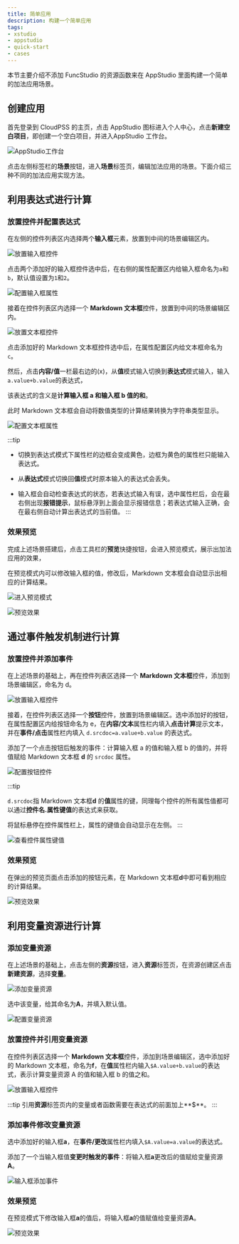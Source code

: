 ```yaml
--- 
title: 简单应用
description: 构建一个简单应用
tags:
- xstudio
- appstudio
- quick-start
- cases
---
```


本节主要介绍不添加 FuncStudio 的资源函数来在 AppStudio 里面构建一个简单的加法应用场景。

## 创建应用

首先登录到 CloudPSS 的主页，点击 AppStudio 图标进入个人中心，点击**新建空白项目**，即创建一个空白项目，并进入AppStudio 工作台。

![AppStudio工作台](./AppStudio工作台.png "AppStudio工作台")

点击左侧标签栏的**场景**按钮，进入**场景**标签页，编辑加法应用的场景。下面介绍三种不同的加法应用实现方法。

## 利用表达式进行计算

### 放置控件并配置表达式

在左侧的控件列表区内选择两个**输入框**元素，放置到中间的场景编辑区内。

![放置输入框控件](./放置输入框控件.png "放置输入框控件")

点击两个添加好的输入框控件选中后，在右侧的属性配置区内给输入框命名为`a`和`b`，默认值设置为`1`和`2`。

![配置输入框属性](./配置输入框属性.png "配置输入框属性")

接着在控件列表区内选择一个 **Markdown 文本框**控件，放置到中间的场景编辑区内。

![放置文本框控件](./放置文本框控件.png "放置文本框控件")

点击添加好的 Markdown 文本框控件选中后，在属性配置区内给文本框命名为`c`。

然后，点击**内容/值**一栏最右边的(x)，从**值**模式输入切换到**表达式**模式输入，输入`a.value+b.value`的表达式，

该表达式的含义是**计算输入框 a 和输入框 b 值的和**。

此时 Markdown 文本框会自动将数值类型的计算结果转换为字符串类型显示。

![配置文本框属性](./配置文本框属性.png "配置文本框属性")

:::tip
- 切换到表达式模式下属性栏的边框会变成黄色，边框为黄色的属性栏只能输入表达式。

- 从**表达式**模式切换回**值**模式时原本输入的表达式会丢失。

- 输入框会自动检查表达式的状态，若表达式输入有误，选中属性栏后，会在最右侧出现**报错提示**，鼠标悬浮到上面会显示报错信息；若表达式输入正确，会在最右侧自动计算出表达式的当前值。
:::

### 效果预览

完成上述场景搭建后，点击工具栏的**预览**快捷按钮，会进入预览模式，展示出加法应用的效果，

在预览模式内可以修改输入框的值，修改后，Markdown 文本框会自动显示出相应的计算结果。

![进入预览模式](./进入预览模式.png "进入预览模式")

![预览效果](./预览效果.png "预览效果")

## 通过事件触发机制进行计算

### 放置控件并添加事件

在上述场景的基础上，再在控件列表区选择一个 **Markdown 文本框**控件，添加到场景编辑区，命名为 d。

![放置输入框控件](./放置输入框控件2.png "放置输入框控件")

接着，在控件列表区选择一个**按钮**控件，放置到场景编辑区。选中添加好的按钮，在属性配置区内给按钮命名为 e，在**内容/文本**属性栏内填入**点击计算**提示文本，并在**事件/点击**属性栏内填入 `d.srcdoc=a.value+b.value` 的表达式。

添加了一个点击按钮后触发的事件：计算输入框 a 的值和输入框 b 的值的，并将值赋给 Markdown 文本框 **d** 的 `srcdoc` 属性。

![配置按钮控件](./配置按钮控件.png "配置按钮控件")

:::tip

`d.srcdoc`指 Markdown 文本框**d** 的**值**属性的键，同理每个控件的所有属性值都可以通过**控件名.属性键值**的表达式来获取。

将鼠标悬停在控件属性栏上，属性的键值会自动显示在左侧。
:::

![查看控件属性键值](./查看控件属性键值.png "查看控件属性键值")

### 效果预览

在弹出的预览页面点击添加的按钮元素，在 Markdown 文本框**d**中即可看到相应的计算结果。

![预览效果](./预览效果2.png "预览效果")

## 利用变量资源进行计算

### 添加变量资源

在上述场景的基础上，点击左侧的**资源**按钮，进入**资源**标签页，在资源创建区点击**新建资源**，选择**变量**。

![添加变量资源](./添加变量资源.png "添加变量资源")

选中该变量，给其命名为**A**，并填入默认值。

![配置变量资源](./配置变量资源.png "配置变量资源")

### 放置控件并引用变量资源

在控件列表区选择一个 **Markdown 文本框**控件，添加到场景编辑区，选中添加好的 Markdown 文本框，命名为**f**，在**值**属性栏内输入`$A.value+b.value`的表达式，表示计算变量资源 A 的值和输入框 b 的值之和。

![放置输入框控件](./放置输入框控件3.png "放置输入框控件")

:::tip
引用**资源**标签页内的变量或者函数需要在表达式的前面加上**$**。
:::

### 添加事件修改变量资源

选中添加好的输入框**a**，在**事件/更改**属性栏内填入`$A.value=a.value`的表达式。

添加了一个当输入框值**变更时触发的事件**：将输入框**a**更改后的值赋给变量资源**A**。

![输入框添加事件](./输入框添加事件.png "输入框添加事件")

### 效果预览

在预览模式下修改输入框**a**的值后，将输入框**a**的值赋值给变量资源**A**。

![预览效果](./预览效果2.png "预览效果")